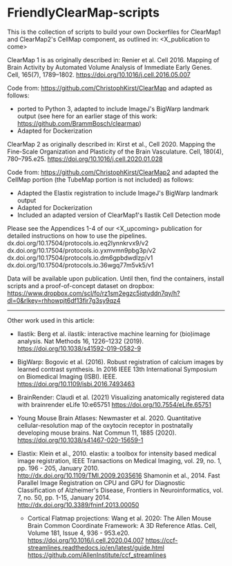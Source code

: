 # FriendlyClearMap-scripts

This is the collection of scripts to build your own Dockerfiles for ClearMap1 and ClearMap2's CellMap component, as outlined in: 
<X_publication to come> 

ClearMap 1 is as originally described in: 
Renier et al. Cell 2016. Mapping of Brain Activity by Automated Volume Analysis of Immediate Early Genes. Cell, 165(7), 1789–1802. https://doi.org/10.1016/j.cell.2016.05.007

 Code from: https://github.com/ChristophKirst/ClearMap and adapted as follows:
  - ported to Python 3, adapted to include ImageJ's BigWarp landmark output (see here for an earlier stage of this work: https://github.com/BrammBosch/clearmap) 
  - Adapted for Dockerization 
  
  
ClearMap 2 as originally described in:
Kirst et al., Cell 2020. Mapping the Fine-Scale Organization and Plasticity of the Brain Vasculature. Cell, 180(4), 780–795.e25. https://doi.org/10.1016/j.cell.2020.01.028
  
Code from: https://github.com/ChristophKirst/ClearMap2 and adapted the  CellMap portion (the TubeMap portion is not included) as follows: 
  - Adapted the Elastix registration to include ImageJ's BigWarp landmark output
  - Adapted for Dockerization
  - Included an adapted version of ClearMap1's Ilastik Cell Detection mode 
  
Please see the Appendices 1-4 of our <X_upcoming> publication for detailed instructions on how to use the pipelines. 
dx.doi.org/10.17504/protocols.io.eq2lynnkrvx9/v2
dx.doi.org/10.17504/protocols.io.yxmvmn9pbg3p/v2
dx.doi.org/10.17504/protocols.io.dm6gpbdwdlzp/v1 
dx.doi.org/10.17504/protocols.io.36wgq77m5vk5/v1

Data will be available upon publication. Until then, find the containers, install scripts and a proof-of-concept dataset on dropbox: 
https://www.dropbox.com/scl/fo/rz1sm2egzc5iqtyddn7qy/h?dl=0&rlkey=rhhowpjt6df13fir7g3sy9qz4 

---
Other work used in this article: 

- Ilastik: Berg et al. ilastik: interactive machine learning for (bio)image analysis. Nat Methods 16, 1226–1232 (2019). https://doi.org/10.1038/s41592-019-0582-9

- BigWarp: Bogovic et al. (2016). Robust registration of calcium images by learned contrast synthesis. In 2016 IEEE 13th International Symposium on Biomedical Imaging (ISBI). IEEE. https://doi.org/10.1109/isbi.2016.7493463

- BrainRender: Claudi et al. (2021) Visualizing anatomically registered data with brainrender eLife 10:e65751 https://doi.org/10.7554/eLife.65751

- Young Mouse Brain Atlases: Newmaster et al. 2020. Quantitative cellular-resolution map of the oxytocin receptor in postnatally developing mouse brains. Nat Commun 11, 1885 (2020). https://doi.org/10.1038/s41467-020-15659-1

- Elastix: 
  Klein et al., 2010. elastix: a toolbox for intensity based medical image registration, IEEE Transactions on Medical Imaging, vol. 29, no. 1, pp. 196 - 205, January 2010. http://dx.doi.org/10.1109/TMI.2009.2035616
  Shamonin et al., 2014. Fast Parallel Image Registration on CPU and GPU for Diagnostic Classification of Alzheimer's Disease, Frontiers in Neuroinformatics, vol. 7, no. 50, pp. 1-15, January 2014. http://dx.doi.org/10.3389/fninf.2013.00050
  
  - Cortical Flatmap projections: Wang et al. 2020: The Allen Mouse Brain Common Coordinate Framework: A 3D Reference Atlas. Cell, Volume 181, Issue 4, 936 - 953.e20. https://doi.org/10.1016/j.cell.2020.04.007 
https://ccf-streamlines.readthedocs.io/en/latest/guide.html
https://github.com/AllenInstitute/ccf_streamlines
